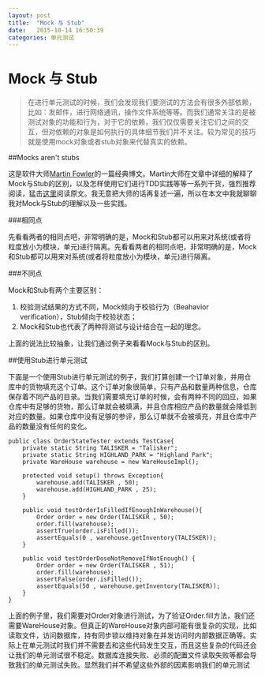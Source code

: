 ```yaml
---
layout: post
title:  "Mock 与 Stub"
date:   2015-10-14 16:50:39
categories: 单元测试
---
```


# Mock 与 Stub
>在进行单元测试的时候，我们会发现我们要测试的方法会有很多外部依赖，比如：发邮件，进行网络通讯，操作文件系统等等。而我们通常关注的是被测试对象的功能和行为，对于它的依赖，我们仅仅需要关注它们之间的交互，但对依赖的对象是如何执行的具体细节我们并不关注。较为常见的技巧就是使用mock对象或者stub对象来代替真实的依赖。

##Mocks aren't stubs

这是软件大师[Martin Fowler](http://martinfowler.com/)的一篇经典博文。Martin大师在文章中详细的解释了Mock与Stub的区别，以及怎样使用它们进行TDD实践等等一系列干货，强烈推荐阅读，猛击[这里](http://martinfowler.com/articles/mocksArentStubs.html)阅读原文。我无意把大师的话再复述一遍，所以在本文中我就聊聊我对Mock与Stub的理解以及一些实践。

###相同点

先看看两者的相同点吧，非常明确的是，Mock和Stub都可以用来对系统(或者将粒度放小为模块，单元)进行隔离。先看看两者的相同点吧，非常明确的是，Mock和Stub都可以用来对系统(或者将粒度放小为模块，单元)进行隔离。

###不同点

Mock和Stub有两个主要区别：

1. 校验测试结果的方式不同，Mock倾向于校验行为（Beahavior verification），Stub倾向于校验状态；
2. Mock和Stub也代表了两种将测试与设计结合在一起的理念。

上面的说法比较抽象，让我们通过例子来看看Mock与Stub的区别。

##使用Stub进行单元测试

下面是一个使用Stub进行单元测试的例子，我们打算创建一个订单对象，并用仓库中的货物填充这个订单。这个订单对象很简单，只有产品和数量两种信息，仓库保存着不同产品的目录。当我们需要填充订单的时候，会有两种不同的回应，如果仓库中有足够的货物，那么订单就会被填满，并且仓库相应产品的数量就会降低到对应的数量。如果仓库中没有足够的参评，那么订单就不会被填充，并且仓库中产品的数量没有任何的变化。

```
public class OrderStateTester extends TestCase{
    private static String TALISKER = "Talisker";
    private static String HIGHLAND_PARK = "Highland Park";
    private WareHouse warehouse = new WareHouseImpl();

    protected void setup() throws Exception{
        warehouse.add(TALISKER , 50);
        warehouse.add(HIGHLAND_PARK , 25);
    }

    public void testOrderIsFilledIfEnoughInWarehouse(){
        Order order = new Order(TALISKER , 50);
        order.fill(warehouse);
        assertTrue(order.isFilled());
        assertEquals(0 , warehouse.getInventory(TALISKER));
    }

    public void testOrderDoseNotRemoveIfNotEnough() {
        Order order = new Order(TALISKER , 51);
        order.fill(warehouse);
        assertFalse(order.isFilled());
        assertEquals(50 , warehouse.getInventory(TALISKER));
    }
}
```

上面的例子里，我们需要对Order对象进行测试，为了验证Order.fill方法，我们还需要WareHouse对象。但真正的WareHouse对象内部可能有很复杂的实现，比如读取文件，访问数据库，持有同步锁以维持对象在并发访问时内部数据正确等。实际上在单元测试时我们并不需要去和这些代码发生交互，而且这些复杂的代码还会让我们的单元测试很不稳定。数据库连接失败、必须的配置文件读取失败等都会导致我们的单元测试失败。显然我们并不希望这些外部的因素影响我们的单元测试
